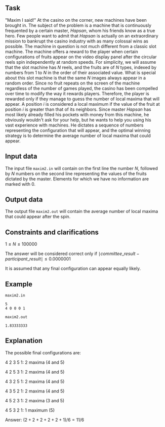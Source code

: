 ## Task

"Maxim I said!" At the casino on the corner, new machines have been brought in. The subject of the problem is a machine that is continuously frequented by a certain master, $Hapsan$, whom his friends know as a true hero. Few people want to admit that $Hapsan$ is actually on an extraordinary mission to bankrupt the casino industry with as many colossal wins as possible. The machine in question is not much different from a classic slot machine. The machine offers a reward to the player when certain configurations of fruits appear on the video display panel after the circular reels spin independently at random speeds. For simplicity, we will assume that the slot machine has $N$ reels, and the fruits are of $N$ types, indexed by numbers from $1$ to $N$ in the order of their associated value. What is special about this slot machine is that the same $N$ images always appear in a random order. Since no fruit repeats on the screen of the machine regardless of the number of games played, the casino has been compelled over time to modify the way it rewards players. Therefore, the player is rewarded only if they manage to guess the number of local maxima that will appear. A position $i$ is considered a local maximum if the value of the fruit at position $i$ is greater than that of its neighbors. Since master $Hapsan$ has most likely already filled his pockets with money from this machine, he obviously wouldn't ask for your help, but he wants to help you using his vast experience with machines. He dictates a sequence of numbers representing the configuration that will appear, and the optimal winning strategy is to determine the average number of local maxima that could appear.

## Input data

The input file `maxim2.in` will contain on the first line the number $N$, followed by $N$ numbers on the second line representing the values of the fruits dictated by the master. Elements for which we have no information are marked with $0$.

## Output data

The output file `maxim2.out` will contain the average number of local maxima that could appear after the spin.

## Constraints and clarifications

$1 \leq N \leq 100000$

The answer will be considered correct only if $\mid committee\_result - participant\_result \mid \leq 0.0000001$

It is assumed that any final configuration can appear equally likely.

## Example

`maxim2.in`
```
5
4 0 0 0 1
```

`maxim2.out`
```
1.83333333
```

## Explanation

The possible final configurations are:

$4 \ 2 \ 3 \ 5 \ 1$: $2$ maxima $(4$ and $5)$

$4 \ 2 \ 5 \ 3 \ 1$: $2$ maxima $(4$ and $5)$

$4 \ 3 \ 2 \ 5 \ 1$: $2$ maxima $(4$ and $5)$

$4 \ 3 \ 5 \ 2 \ 1$: $2$ maxima $(4$ and $5)$

$4 \ 5 \ 2 \ 3 \ 1$: $2$ maxima $(3$ and $5)$

$4 \ 5 \ 3 \ 2 \ 1$: $1$ maximum $(5)$

Answer: $(2+2+2+2+2+1)/6 = 11/6$